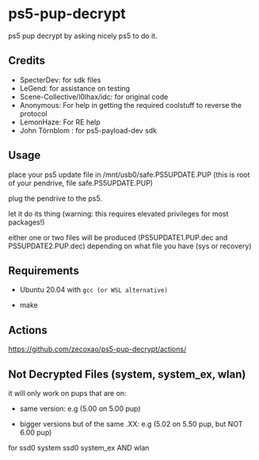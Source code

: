 # ps5-pup-decrypt
ps5 pup decrypt by asking nicely ps5 to do it. 

## Credits

* SpecterDev: for sdk files
* LeGend: for assistance on testing
* Scene-Collective/l0lhax/idc: for original code
* Anonymous: For help in getting the required coolstuff to reverse the protocol
* LemonHaze: For RE help
* John Törnblom : for ps5-payload-dev sdk

## Usage

place your ps5 update file in /mnt/usb0/safe.PS5UPDATE.PUP (this is root of your pendrive, file safe.PS5UPDATE.PUP)

plug the pendrive to the ps5.

let it do its thing (warning: this requires elevated privileges for most packages!)

either one or two files will be produced (PS5UPDATE1.PUP.dec and PS5UPDATE2.PUP.dec) depending on what file you have (sys or recovery)

## Requirements

- Ubuntu 20.04 with ``gcc (or WSL alternative)``

- make

## Actions

https://github.com/zecoxao/ps5-pup-decrypt/actions/

## Not Decrypted Files (system, system_ex, wlan)

it will only work on pups that are on:

- same version: e.g (5.00 on 5.00 pup)

- bigger versions but of the same .XX: e.g (5.02 on 5.50 pup, but NOT 6.00 pup)

for ssd0 system ssd0 system_ex AND wlan
